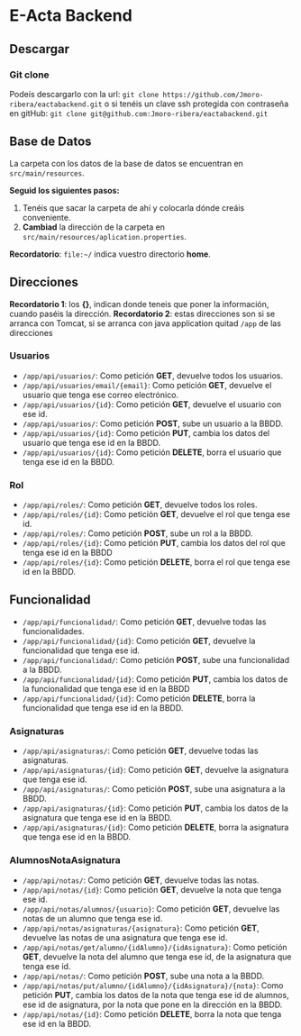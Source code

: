 # E-Acta Backend

## Descargar

### Git clone

Podeís descargarlo con la url: `git clone https://github.com/Jmoro-ribera/eactabackend.git` o si tenéis un clave ssh protegida con contraseña en gitHub: `git clone git@github.com:Jmoro-ribera/eactabackend.git`

## Base de Datos

La carpeta con los datos de la base de datos se encuentran en `src/main/resources`.

**Seguid los siguientes pasos:**

1. Tenéis que sacar la carpeta de ahí y colocarla dónde creáis conveniente.
1. **Cambiad** la dirección de la carpeta en `src/main/resources/aplication.properties`. 

**Recordatorio**: `file:~/` indica vuestro directorio **home**.

## Direcciones

**Recordatorio 1**: los **{}**, indican donde teneis que poner la información, cuando paséis la dirección.
**Recordatorio 2**: estas direcciones son si se arranca con Tomcat, si se arranca con java application quitad `/app` de las direcciones 
### Usuarios

* `/app/api/usuarios/`: Como petición **GET**, devuelve todos los usuarios.
* `/app/api/usuarios/email/{email}`: Como petición **GET**, devuelve el usuario que tenga ese correo electrónico.
* `/app/api/usuarios/{id}`: Como petición **GET**, devuelve el usuario con ese id.
* `/app/api/usuarios/`: Como petición **POST**, sube un usuario a la BBDD.
* `/app/api/usuarios/{id}`: Como petición **PUT**, cambia los datos del usuario que tenga ese id en la BBDD.
* `/app/api/usuarios/{id}`: Como petición **DELETE**, borra el usuario que tenga ese id en la BBDD.

### Rol

* `/app/api/roles/`: Como petición **GET**, devuelve todos los roles.
* `/app/api/roles/{id}`: Como petición **GET**, devuelve el rol que tenga ese id.
* `/app/api/roles/`: Como petición **POST**, sube un rol a la BBDD.
* `/app/api/roles/{id}`: Como petición **PUT**, cambia los datos del rol que tenga ese id en la BBDD
* `/app/api/roles/{id}`: Como petición **DELETE**, borra el rol que tenga ese id en la BBDD.

## Funcionalidad

* `/app/api/funcionalidad/`: Como petición **GET**, devuelve todas las funcionalidades.
* `/app/api/funcionalidad/{id}`: Como petición **GET**, devuelve la funcionalidad que tenga ese id.
* `/app/api/funcionalidad/`: Como petición **POST**, sube una funcionalidad a la BBDD.
* `/app/api/funcionalidad/{id}`: Como petición **PUT**, cambia los datos de la funcionalidad que tenga ese id en la BBDD
* `/app/api/funcionalidad/{id}`: Como petición **DELETE**, borra la funcionalidad que tenga ese id en la BBDD.

### Asignaturas

* `/app/api/asignaturas/`: Como petición **GET**, devuelve todas las asignaturas.
* `/app/api/asignaturas/{id}`: Como petición **GET**, devuelve la asignatura que tenga ese id.
* `/app/api/asignaturas/`: Como petición **POST**, sube una asignatura a la BBDD.
* `/app/api/asignaturas/{id}`: Como petición **PUT**, cambia los datos de la asignatura que tenga ese id en la BBDD.
* `/app/api/asignaturas/{id}`: Como petición **DELETE**, borra la asignatura que tenga ese id en la BBDD.

### AlumnosNotaAsignatura

* `/app/api/notas/`: Como petición **GET**, devuelve todas las notas.
* `/app/api/notas/{id}`: Como petición **GET**, devuelve la nota que tenga ese id.
* `/app/api/notas/alumnos/{usuario}`: Como petición **GET**, devuelve las notas de un alumno que tenga ese id.
* `/app/api/notas/asignaturas/{asignatura}`: Como petición **GET**, devuelve las notas de una asignatura que tenga ese id.
* `/app/api/notas/get/alumno/{idAlumno}/{idAsignatura}`: Como petición **GET**, devuelve la nota del alumno que tenga ese id, de la asignatura que tenga ese id.
* `/app/api/notas/`: Como petición **POST**, sube una nota a la BBDD.
* `/app/api/notas/put/alumno/{idAlumno}/{idAsignatura}/{nota}`: Como petición **PUT**, cambia los datos de la nota que tenga ese id de alumnos, ese id de asignatura, por la nota que pone en la dirección en la BBDD.
* `/app/api/notas/{id}`: Como petición **DELETE**, borra la nota que tenga ese id en la BBDD.
